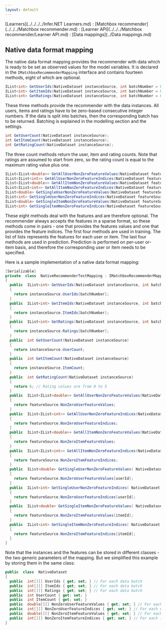 ```yaml
---
layout: default
---
```

[Learners](../../../../Infer.NET Learners.md) : [Matchbox recommender](../../../Matchbox recommender.md) : [Learner API](../../../Matchbox recommender/Learner API.md) : [Data mappings](../Data mappings.md)

## Native data format mapping

The native data format mapping provides the recommender with data which is ready to be set as observed values for the model variables. It is declared in the `IMatchboxRecommenderMapping` interface and contains fourteen methods, eight of which are optional.

```csharp
IList<int> GetUserIds(NativeDataset instanceSource, int batchNumber = 0);  
IList<int> GetItemIds(NativeDataset instanceSource, int batchNumber = 0);  
IList<int> GetRatings(NativeDataset instanceSource, int batchNumber = 0);
```

These three methods provide the recommender with the data instances. All users, items and ratings have to be zero-based consecutive integer numbers. If the data is split into batches, then the corresponding batch has to be returned. Batching is explained in the modelling section and the settings.

```csharp
int GetUserCount(NativeDataset instanceSource);  
int GetItemCount(NativeDataset instanceSource);  
int GetRatingCount(NativeDataset instanceSource);
```

The three count methods return the user, item and rating counts. Note that ratings are assumed to start from zero, so the rating count is equal to the maximum rating value plus one.

```csharp
IList<IList<double>> GetAllUserNonZeroFeatureValues(NativeDataset featureSource);  
IList<IList<int>> GetAllUserNonZeroFeatureIndices(NativeDataset featureSource);  
IList<IList<double>> GetAllItemNonZeroFeatureValues(NativeDataset featureSource);  
IList<IList<int>> GetAllItemNonZeroFeatureIndices(NativeDataset featureSource);  
IList<double> GetSingleUserNonZeroFeatureValues(NativeDataset featureSource, int userId);  
IList<int> GetSingleUserNonZeroFeatureIndices(NativeDataset featureSource, int userId);  
IList<double> GetSingleItemNonZeroFeatureValues(NativeDataset featureSource, int itemId);  
IList<int> GetSingleItemNonZeroFeatureIndices(NativeDataset featureSource, int itemId);
```

These eight methods deal with the features and are therefore optional. The recommender always accepts the features in a sparse format, so these methods come in pairs - one that provides the features values and one that provides the feature indices. The first four methods are used in training. The list of lists represents the features for each user or item. The last four methods are used in prediction. Prediction is performed on per-user or- item basis, and therefore the corresponding user or item needs to be specified.

Here is a sample implementation of a native data format mapping:

```csharp
[Serializable]
private  class  NativeRecommenderTestMapping : IMatchboxRecommenderMapping<NativeDataset, NativeDataset>
{
  public  IList<int> GetUserIds(NativeDataset instanceSource, int batchNumber = 0)
  {
    return instanceSource.UserIds[batchNumber];
  }
  public  IList<int> GetItemIds(NativeDataset instanceSource, int batchNumber = 0)
  {
    return instanceSource.ItemIds[batchNumber];
  }
  public  IList<int> GetRatings(NativeDataset instanceSource, int batchNumber = 0)
  {
    return instanceSource.Ratings[batchNumber];
  }
  public  int GetUserCount(NativeDataset instanceSource)
  {
    return instanceSource.UserCount;
  }
  public  int GetItemCount(NativeDataset instanceSource)
  {
    return instanceSource.ItemCount;
  }
  public  int GetRatingCount(NativeDataset instanceSource)
  {
    return 6; // Rating values are from 0 to 5
  }
  public  IList<IList<double>> GetAllUserNonZeroFeatureValues(NativeDataset featureSource)
  {
    return featureSource.NonZeroUserFeatureValues;
  }
  public  IList<IList<int>> GetAllUserNonZeroFeatureIndices(NativeDataset featureSource)
  {
    return featureSource.NonZeroUserFeatureIndices;
  }
  public  IList<IList<double>> GetAllItemNonZeroFeatureValues(NativeDataset featureSource)
  {
    return featureSource.NonZeroItemFeatureValues;
  }
  public  IList<IList<int>> GetAllItemNonZeroFeatureIndices(NativeDataset featureSource)
  {
    return featureSource.NonZeroItemFeatureIndices;
  }
  public  IList<double> GetSingleUserNonZeroFeatureValues( NativeDataset featureSource, int userId)
  {
    return featureSource.NonZeroUserFeatureValues[userId];
  }
  public  IList<int> GetSingleUserNonZeroFeatureIndices( NativeDataset featureSource, int userId)
  {
    return featureSource.NonZeroUserFeatureIndices[userId];
  }
  public  IList<double> GetSingleItemNonZeroFeatureValues( NativeDataset featureSource, int itemId)
  {
    return featureSource.NonZeroItemFeatureValues[itemId];
  }
  public  IList<int> GetSingleItemNonZeroFeatureIndices( NativeDataset featureSource, int itemId)
  {
    return featureSource.NonZeroItemFeatureIndices[itemId];
  }
}
```

Note that the instances and the features can be stored in different classes - the two generic parameters of the mapping. But we simplified this example by storing them in the same class:

```csharp
public  class  NativeDataset
{
  public  int[][] UserIds { get; set; } // For each data batch
  public  int[][] ItemIds { get; set; } // For each data batch
  public  int[][] Ratings { get; set; } // For each data batch
  public  int UserCount { get; set; }
  public  int ItemCount { get; set; }
  public  double[][] NonZeroUserFeatureValues { get; set; } // For each user
  public  int[][] NonZeroUserFeatureIndices { get; set; } // For each user
  public  double[][] NonZeroItemFeatureValues { get; set; } // For each item
  public  int[][] NonZeroItemFeatureIndices { get; set; } // For each item
}
```
